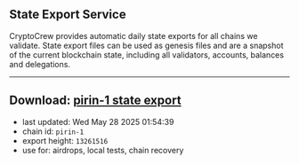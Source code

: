 ## State Export Service
CryptoCrew provides automatic daily state exports for all chains we validate. State export files can be used as genesis files and are a snapshot of the current blockchain state, including all validators, accounts, balances and delegations.

---
**Download: [pirin-1 state export](https://dl-eu2.ccvalidators.com/SERVICE/nolus/pirin-1_export_13261516.json)**
---

- last updated: Wed May 28 2025 01:54:39
- chain id: `pirin-1`
- export height: `13261516`
- use for: airdrops, local tests, chain recovery
